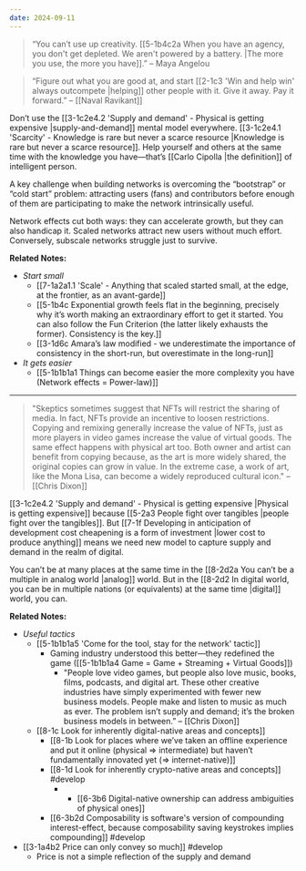```yaml
---
date: 2024-09-11
---
```

> “You can’t use up creativity. [[5-1b4c2a When you have an agency, you don't get depleted. We aren't powered by a battery. |The more you use, the more you have]].” – Maya Angelou

> “Figure out what you are good at, and start [[2-1c3 'Win and help win' always outcompete |helping]] other people with it. Give it away. Pay it forward.” – [[Naval Ravikant]]

Don’t use the [[3-1c2e4.2 'Supply and demand' - Physical is getting expensive |supply-and-demand]] mental model everywhere. [[3-1c2e4.1 'Scarcity' - Knowledge is rare but never a scarce resource |Knowledge is rare but never a scarce resource]]. Help yourself and others at the same time with the knowledge you have—that’s [[Carlo Cipolla |the definition]] of intelligent person.

A key challenge when building networks is overcoming the “bootstrap” or “cold start” problem: attracting users (fans) and contributors before enough of them are participating to make the network intrinsically useful.

Network effects cut both ways: they can accelerate growth, but they can also handicap it. Scaled networks attract new users without much effort. Conversely, subscale networks struggle just to survive. 

**Related Notes:**
- *Start small*
	- [[7-1a2a1.1 'Scale' - Anything that scaled started small, at the edge, at the frontier, as an avant-garde]]
	- [[5-1b4c Exponential growth feels flat in the beginning, precisely why it’s worth making an extraordinary effort to get it started. You can also follow the Fun Criterion (the latter likely exhausts the former). Consistency is the key.]]
	- [[3-1d6c Amara’s law modified - we underestimate the importance of consistency in the short-run, but overestimate in the long-run]]
- *It gets easier*
	- [[5-1b1b1a1 Things can become easier the more complexity you have (Network effects = Power-law)]] 

---

> "Skeptics sometimes suggest that NFTs will restrict the sharing of media. In fact, NFTs provide an incentive to loosen restrictions. Copying and remixing generally increase the value of NFTs, just as more players in video games increase the value of virtual goods. The same effect happens with physical art too. Both owner and artist can benefit from copying because, as the art is more widely shared, the original copies can grow in value. In the extreme case, a work of art, like the Mona Lisa, can become a widely reproduced cultural icon." – [[Chris Dixon]]

[[3-1c2e4.2 'Supply and demand' - Physical is getting expensive |Physical is getting expensive]] because [[5-2a3 People fight over tangibles |people fight over the tangibles]]. But [[7-1f Developing in anticipation of development cost cheapening is a form of investment |lower cost to produce anything]] means we need new model to capture supply and demand in the realm of digital. 

You can’t be at many places at the same time in the [[8-2d2a You can’t be a multiple in analog world |analog]] world. But in the [[8-2d2 In digital world, you can be in multiple nations (or equivalents) at the same time |digital]] world, you can. 

**Related Notes:**
- *Useful tactics*
	- [[5-1b1b1a5 'Come for the tool, stay for the network' tactic]]
		- Gaming industry understood this better—they redefined the game ([[5-1b1b1a4 Game = Game + Streaming + Virtual Goods]])
			- "People love video games, but people also love music, books, films, podcasts, and digital art. These other creative industries have simply experimented with fewer new business models. People make and listen to music as much as ever. The problem isn’t supply and demand; it’s the broken business models in between.” – [[Chris Dixon]]
	- [[8-1c Look for inherently digital-native areas and concepts]]
		- [[8-1b Look for places where we’ve taken an offline experience and put it online (physical ⇒ intermediate) but haven’t fundamentally innovated yet (⇒ internet-native)]]
		- [[8-1d Look for inherently crypto-native areas and concepts]] #develop 
			- - [[6-3b6 Digital-native ownership can address ambiguities of physical ones]]
		- [[6-3b2d Composability is software's version of compounding interest-effect, because composability saving keystrokes implies compounding]] #develop 
- [[3-1a4b2 Price can only convey so much]] #develop 
	- Price is not a simple reflection of the supply and demand
